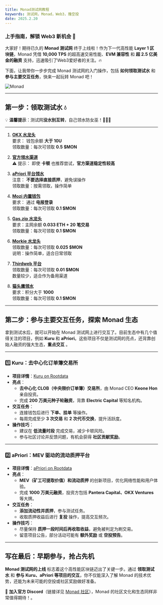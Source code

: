 ```yaml
---
title: Monad测试网教程
keywords: 测试网，Monad，Web3，撸空投
date: 2025.2.20
---
```

### **上手指南，解锁 Web3 新机会 🚀**

大家好！期待已久的 **Monad 测试网** 终于上线啦！作为下一代高性能 **Layer 1 区块链**，Monad 凭借 **10,000 TPS** 的超高速交易性能、**EVM 兼容性** 和 **超 2.5 亿美金的融资** 支持，迅速吸引了Web3爱好者的关注。🔥 

下面，让我带你一步步完成 Monad 测试网的入门操作，包括 **如何领取测试水** 和 **参与主要交互任务**，快来一起玩转 Monad 吧！

![Monad](https://static.learn.css.show/monad.jpeg)

---

## **第一步：领取测试水** 💧 

💡 **温馨提示**：测试网**没水别互转**，自己领水防女巫！🚫🧙‍♂️
 
---

1. **[OKX 水龙头](https://okx.com/web3/faucet/monad?id=66)**  
    要求： 钱包余额 **大于 10U**  
    领取数量：每次可领取 **0.5 $MON**
    
2. **[官方领水渠道](http://testnet.monad.xyz/)**  
    ⚠️ 提示： 即使 **卡顿** 也推荐尝试，**官方渠道稳定性较高**
    
3. **[aPriori 平台领水](https://stake.apr.io/faucet)**  
    注意： **不要选择直接质押**，避免误操作  
    领取数量：按需领取，操作简单
    
4. **[Mozi 内置钱包](https://app.mozi.finance/)**  
    要求： 通过 **电报登录**  
    领取数量：每次可领取 **0.1 $MON**
    
5. **[Gas.zip 水龙头](https://gas.zip/faucet/monad)**  
    要求：主网余额 **0.033 ETH + 20 笔交易**  
    领取数量：每次可领取 **0.1 $MON**
    
6. **[Morkie 水龙头](https://faucet.morkie.xyz/monad)**  
    领取数量：每次可领取 **0.025 $MON**  
    说明：操作简单，适合日常领取
    
7. **[Thirdweb 平台](http://thirdweb.com/monad-testnet)**  
    领取数量：每次可领取 **0.01 $MON**  
    数量较少，适合作为备用渠道
    
8. **[猫头鹰领水](https://owlto.finance/Faucet/Monad)**  
    要求：积分大于 **1000**  
    领取数量：每次可领取 **0.1 $MON**
    
---

## **第二步：参与主要交互任务，探索 Monad 生态**

拿到测试水后，就可以开始在 Monad 测试网上进行交互了。目前生态中有几个值得关注的项目，例如 **Kuru** 和 **aPriori**。这些项目不仅是测试网的亮点，还背靠创始人融资的强大生态，**重点交互** 。

---

### **1️⃣ Kuru：去中心化订单簿交易所**

- **项目详情**：[Kuru on Rootdata](https://www.rootdata.com/zh/Projects/detail/Kuru?k=MTM2ODE%3D)
- **亮点**：
    - **去中心化 CLOB（中央限价订单簿）交易所**，由 Monad CEO **Keone Hon** 亲自投资。
    - 完成 **200 万美元种子轮融资**，背靠 **Electric Capital** 等知名机构。
- **交互任务**：
    - 连接钱包后进行 **下单、挂单** 等操作。
    - 每周完成至少 **3 次交易** 和 **2 次代币交换**，提升活跃度。
- **操作技巧**：
    - 建议在 **低流量时段** 完成交易，减少卡顿风险。
    - 参与社区讨论并反馈问题，有机会获得 **社区贡献奖励**。

---

### **2️⃣ aPriori：MEV 驱动的流动质押平台**

- **项目详情**：[aPriori on Rootdata](https://www.rootdata.com/zh/Projects/detail/aPriori?k=OTUwMg%3D%3D)
- **亮点**：
    - **MEV（矿工可提取价值）和流动质押** 的创新项目，优化网络性能和用户体验。
    - 完成 **1000 万美元融资**，投资方包括 **Pantera Capital、OKX Ventures** 等大牌。
- **交互任务**：
    - **添加流动性并质押**，参与测试任务。
    - 收取质押收益后进行 **复投** 操作，提高交互频次。
- **操作技巧**：
    - 尽量保持 **质押一段时间后再收取收益**，避免被判定为刷交易。
    - 留意项目公告，部分活动可能有 **额外奖励** 或 **空投预告**。

---

## **写在最后：早期参与，抢占先机**

**Monad 测试网的上线** 标志着这个高性能区块链迈出了关键一步。通过 **领取测试水** 和 **参与 Kuru、aPriori 等项目的交互**，你不仅能深入了解 Monad 的技术优势，还能为未来可能的空投或社区奖励做好准备。
 
📢 **加入官方 Discord**（链接详见 [Monad 社区](https://discord.com/invite/monad)），Monad 的社区文化和生态同样非常值得期待！。
